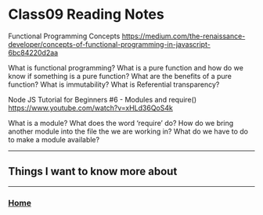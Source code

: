 # Class09 Reading Notes

Functional Programming Concepts https://medium.com/the-renaissance-developer/concepts-of-functional-programming-in-javascript-6bc84220d2aa

What is functional programming?
What is a pure function and how do we know if something is a pure function?
What are the benefits of a pure function?
What is immutability?
What is Referential transparency?


Node JS Tutorial for Beginners #6 - Modules and require() https://www.youtube.com/watch?v=xHLd36QoS4k

What is a module?
What does the word ‘require’ do?
How do we bring another module into the file the we are working in?
What do we have to do to make a module available?

----
## Things I want to know more about


---
### [Home](https://github.com/MISalz/301_Reading_Notes)